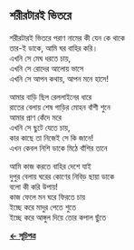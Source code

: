 ## শরীরটারই ভিতরে

শরীরটারই ভিতরে পরাণ নামের কী যেন কে থাকে<br>
তার-ই ডাকে, আমি ঘর বাহির করি।<br>
এখনি সে মেঘ ধরতে চায়,<br>
এখনি সে রোদের আলোয় ভাসে<br>
এখনি সে আপন কথায়, আপন মনে হাসে!<br>

আমার বাড়ি ছিল রেললাইনের ধারে<br>
রাতের বেলায় শেষ গাড়ির মোহন বাঁশী শুনে<br>
আমার প্রাণ কেঁদে মরে<br>
এখনি সে ছুটে যেতে চায়,<br>
কার কাছে তা নিজেই সে কি জানে!<br>
এখন কেবল নিশি ডাকে মিঠে বাঁশির তানে<br>

আমি কাজ করতে বাহির দেশে যাই<br>
দুপুর বেলায় ঘরের কোণের নিবিড় ছায়া ডাকে<br>
বলো কী করি উপায়!<br>
কাজ ফেলে মন ঘরে ফিরতে চায়<br>
ইচ্ছে করে মাদুর পেতে শুতে<br>
ইচ্ছে করে আঙ্গুল দিয়ে তোর কপাল ছুঁতে<br>

**[← সূচিপত্র](../readme.md)**
